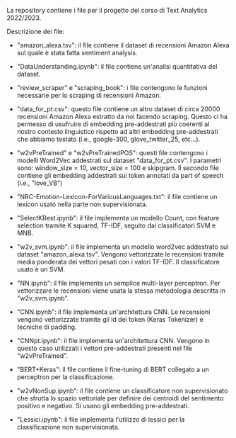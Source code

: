 La repository contiene i file per il progetto del corso di Text Analytics 2022/2023.

Descrizione dei file:

- "amazon_alexa.tsv": il file contiene il dataset di recensioni Amazon Alexa sul quale è stata fatta sentiment analysis.

- "DataUnderstanding.ipynb": il file contiene un'analisi quantitativa del dataset.

- "review_scraper" e "scraping_book": i file contengono le funzioni necessarie per lo scraping di recensioni Amazon.

- "data_for_pt.csv": questo file contiene un altro dataset di circa 20000 recensioni Amazon Alexa estratto da noi facendo scraping. Questo ci ha permesso di usufruire di embedding pre-addestrati più coerenti al nostro contesto linguistico rispetto ad altri embedding pre-addestrati che abbiamo testato (i.e., google-300, glove_twitter_25, etc...).

- "w2vPreTrained" e "w2vPreTrainedPOS": questi file contengono i modelli Word2Vec addestrati sul dataset "data_for_pt.csv". I parametri sono: window_size = 10, vector_size = 100 e skipgram. Il secondo file contiene gli embedding addestrati sui token annotati da part of speech (i.e., "love_VB")

- "NRC-Emotion-Lexicon-ForVariousLanguages.txt": il file contiene un lexicon usato nella parte non supervisionata.

- "SelectKBest.ipynb": il file implementa un modello Count, con feature selection tramite K squared, TF-IDF, seguito dai classificatori SVM e MNB.

- "w2v_svm.ipynb": il file implementa un modello word2vec addestrato sul dataset "amazon_alexa.tsv". Vengono vettorizzate le recensioni tramite media ponderata dei vettori pesati con i valori TF-IDF. Il classificatore usato è un SVM.

- "NN.ipynb": il file implementa un semplice multi-layer perceptron. Per vettorizzare le recensioni viene usata la stessa metodologia descritta in "w2v_svm.ipynb".

- "CNN.ipynb": il file implementa un'architettura CNN. Le recensioni vengono vettorizzate tramite gli id dei token (Keras Tokenizer) e tecniche di padding.

- "CNNpt.ipynb": il file implementa un'architettura CNN. Vengono in questo caso utilizzati i vettori pre-addestrati presenti nel file "w2vPreTrained".

- "BERT+Keras": il file contiene il fine-tuning di BERT collegato a un perceptron per la classificazione.

- "w2vNonSup.ipynb": il file contiene un classificatore non supervisionato che sfrutta lo spazio vettoriale per definire dei centroidi del sentimento positivo e negativo. Si usano gli embedding pre-addestrati.

- "Lessici.ipynb": il file implementa l'utilizzo di lessici per la classificazione non supervisionata.


